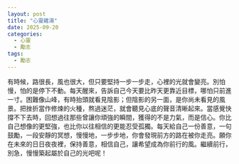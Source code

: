```yaml
---
layout: post
title: "心靈雞湯"
date: 2025-09-20
categories:
  - 心靈
  - 勵志
tags:
  - 勵志
---
```


有時候，路很長，風也很大，但只要堅持一步一步走，心裡的光就會變亮。別怕慢，怕的是停下不動。每天醒來，告訴自己今天要比昨天更靠近目標，哪怕只前進一寸。困難像山峰，有時抬頭就看見陰影；但陰影的另一面，是你尚未看見的風景。把挫折當作修煉的火種，熬過迷茫，就會聽見心底的聲音清晰起來。當感覺快撐不下去時，回想過往那些曾讓你頑強的瞬間，獲得的不是力氣，而是信心。你比自己想像的更堅強，也比你以往相信的更能忍受孤獨。每天給自己一份善意，一句鼓勵，一段安靜的冥想，慢慢地，一步步地，你會發現前方的路在被你走亮。願你在未來的日日夜夜裡，保持善意，相信自己，讓希望成為你前行的風。繼續前行，別急，慢慢築起屬於自己的光吧呢！